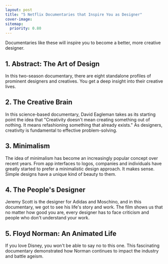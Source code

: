 ```yaml
---
layout: post
title: "5 Netflix Documentaries that Inspire You as Designer"
cover-image: 
sitemap:
  priority: 0.80
---
```


Documentaries like these will inspire you to become a better, more creative designer.

## 1. Abstract: The Art of Design
In this two-season documentary, there are eight standalone profiles of prominent designers and creatives. You get a deep insight into their creative lives.

## 2. The Creative Brain
In this science-based documentary, David Eagleman takes as its starting point the idea that "Creativity doesn't mean creating something out of nothing. It means refashioning something that already exists."
As designers, creativity is fundamental to effective problem-solving.

## 3. Minimalism
The idea of minimalism has become an increasingly popular concept over recent years. From app interfaces to logos, companies and individuals have greatly started to prefer a minimalistic design approach. It makes sense. Simple designs have a unique kind of beauty to them.

## 4. The People's Designer
Jeremy Scott is the designer for Adidas and Moschino, and in this documentary, we got to see his life's story and work. The film shows us that no matter how good you are, every designer has to face criticism and people who don't understand your work.

## 5. Floyd Norman: An Animated Life
If you love Disney, you won't be able to say no to this one. This fascinating documentary demonstrated how Norman continues to impact the industry and battle ageism. 